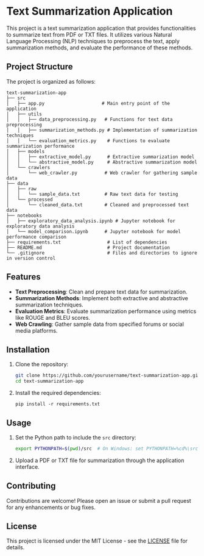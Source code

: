 # Text Summarization Application

This project is a text summarization application that provides functionalities to summarize text from PDF or TXT files. It utilizes various Natural Language Processing (NLP) techniques to preprocess the text, apply summarization methods, and evaluate the performance of these methods.

## Project Structure

The project is organized as follows:
```
text-summarization-app
├── src
│   ├── app.py                     # Main entry point of the application
│   ├── utils
│   │   ├── data_preprocessing.py   # Functions for text data preprocessing
│   │   ├── summarization_methods.py # Implementation of summarization techniques
│   │   └── evaluation_metrics.py    # Functions to evaluate summarization performance
│   ├── models
│   │   ├── extractive_model.py      # Extractive summarization model
│   │   └── abstractive_model.py     # Abstractive summarization model
│   └── crawlers
│       └── web_crawler.py          # Web crawler for gathering sample data
├── data
│   ├── raw
│   │   └── sample_data.txt         # Raw text data for testing
│   └── processed
│       └── cleaned_data.txt        # Cleaned and preprocessed text data
├── notebooks
│   ├── exploratory_data_analysis.ipynb # Jupyter notebook for exploratory data analysis
│   └── model_comparison.ipynb      # Jupyter notebook for model performance comparison
├── requirements.txt                 # List of dependencies
├── README.md                        # Project documentation
└── .gitignore                       # Files and directories to ignore in version control
```

## Features

- **Text Preprocessing**: Clean and prepare text data for summarization.
- **Summarization Methods**: Implement both extractive and abstractive summarization techniques.
- **Evaluation Metrics**: Evaluate summarization performance using metrics like ROUGE and BLEU scores.
- **Web Crawling**: Gather sample data from specified forums or social media platforms.

## Installation

1. Clone the repository:
   ```bash
   git clone https://github.com/yourusername/text-summarization-app.git
   cd text-summarization-app
   ```

2. Install the required dependencies:
   ```
   pip install -r requirements.txt
   ```

## Usage

1. Set the Python path to include the `src` directory:
   ```bash
   export PYTHONPATH=$(pwd)/src  # On Windows: set PYTHONPATH=%cd%\src

2. Upload a PDF or TXT file for summarization through the application interface.

## Contributing

Contributions are welcome! Please open an issue or submit a pull request for any enhancements or bug fixes.

## License

This project is licensed under the MIT License - see the [LICENSE](LICENSE) file for details.